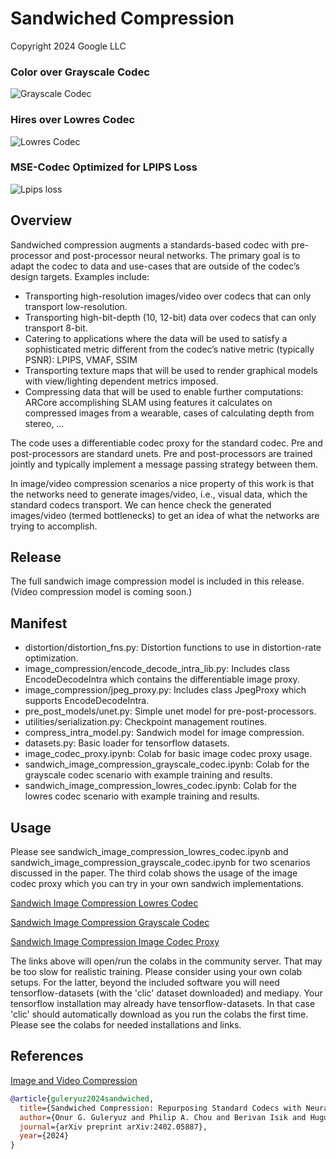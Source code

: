 # Sandwiched Compression

Copyright 2024 Google LLC

### Color over Grayscale Codec
![Grayscale Codec](images/400_video.gif)
### Hires over Lowres Codec
![Lowres Codec](images/lrhr.gif)
### MSE-Codec Optimized for LPIPS Loss
![Lpips loss](images/lpips.gif)


## Overview
Sandwiched compression augments a standards-based codec with pre-processor and post-processor neural networks. The primary goal is to adapt the codec to data and use-cases that are outside of the codec’s design targets. Examples include:

* Transporting high-resolution images/video over codecs that can only transport low-resolution.
* Transporting high-bit-depth (10, 12-bit) data over codecs that can only transport 8-bit.
* Catering to applications where the data will be used to satisfy a sophisticated metric different from the codec’s native metric (typically PSNR):
    LPIPS, VMAF, SSIM
* Transporting texture maps that will be used to render graphical models with view/lighting dependent metrics imposed. 
* Compressing data that will be used to enable further computations:  ARCore accomplishing SLAM using features it calculates on compressed images from a wearable, cases of calculating depth from stereo, …

The code uses a differentiable codec proxy for the standard codec. Pre and post-processors are standard unets. Pre and post-processors are trained jointly and typically implement a message passing strategy between them.

In image/video compression scenarios a nice property of this work is that the networks need to generate images/video, i.e., visual data, which the standard codecs transport. We can hence check the generated images/video (termed bottlenecks) to get an idea of what the networks are trying to accomplish.

## Release
The full sandwich image compression model is included in this release. (Video compression model is coming soon.)

## Manifest
* distortion/distortion_fns.py: Distortion functions to use in distortion-rate optimization.
* image_compression/encode_decode_intra_lib.py: Includes class EncodeDecodeIntra which contains the differentiable image proxy.
* image_compression/jpeg_proxy.py: Includes class JpegProxy which supports EncodeDecodeIntra.
* pre_post_models/unet.py: Simple unet model for pre-post-processors.
* utilities/serialization.py: Checkpoint management routines.
* compress_intra_model.py: Sandwich model for image compression.
* datasets.py: Basic loader for tensorflow datasets.
* image_codec_proxy.ipynb: Colab for basic image codec proxy usage.
* sandwich_image_compression_grayscale_codec.ipynb: Colab for the grayscale codec scenario with example training and results.
* sandwich_image_compression_lowres_codec.ipynb: Colab for the lowres codec scenario with example training and results.

## Usage
Please see sandwich_image_compression_lowres_codec.ipynb and sandwich_image_compression_grayscale_codec.ipynb for two scenarios discussed in the paper. The third colab shows the usage of the image codec proxy which you can try in your own sandwich implementations. 

[Sandwich Image Compression Lowres Codec](https://colab.research.google.com/github/google/sandwiched_compression/blob/main/sandwich_image_compression_lowres_codec.ipynb)

[Sandwich Image Compression Grayscale Codec](https://colab.research.google.com/github/google/sandwiched_compression/blob/main/sandwich_image_compression_grayscale_codec.ipynb)

[Sandwich Image Compression Image Codec Proxy](https://colab.research.google.com/github/google/sandwiched_compression/blob/main/image_codec_proxy.ipynb)

The links above will open/run the colabs in the community server. That may be too slow for realistic training. Please consider using your own colab setups. For the latter, beyond the included software you will need tensorflow-datasets (with the 'clic' dataset downloaded) and mediapy. Your tensorflow installation may already have tensorflow-datasets. In that case 'clic' should automatically download as you run the colabs the first time. Please see the colabs for needed installations and links.

## References
[Image and Video Compression](https://arxiv.org/abs/2402.05887)
```bibtex
@article{guleryuz2024sandwiched,
  title={Sandwiched Compression: Repurposing Standard Codecs with Neural Network Wrappers},
  author={Onur G. Guleryuz and Philip A. Chou and Berivan Isik and Hugues Hoppe and Danhang Tang and Ruofei Du and Jonathan Taylor and Philip Davidson and Sean Fanello},
  journal={arXiv preprint arXiv:2402.05887},
  year={2024}
}
```

